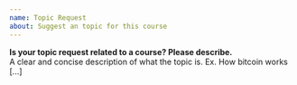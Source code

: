 ```yaml
---
name: Topic Request
about: Suggest an topic for this course
---
```


**Is your topic request related to a course? Please describe.**  
A clear and concise description of what the topic is. Ex. How bitcoin works [...]
